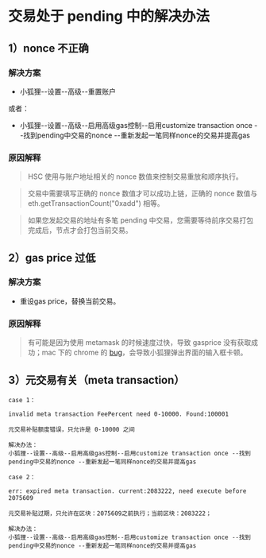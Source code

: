 # 交易处于 pending 中的解决办法

## 1）nonce 不正确

### 解决方案
* 小狐狸--设置--高级--重置账户 

或者：

* 小狐狸--设置--高级--启用高级gas控制--启用customize transaction once --找到pending中交易的nonce --重新发起一笔同样nonce的交易并提高gas

### 原因解释

> HSC 使用与账户地址相关的 nonce 数值来控制交易重放和顺序执行。

> 交易中需要填写正确的 nonce 数值才可以成功上链，正确的 nonce 数值与 eth.getTransactionCount("0xadd") 相等。

> 如果您发起交易的地址有多笔 pending 中交易，您需要等待前序交易打包完成后，节点才会打包当前交易。

## 2）gas price 过低

### 解决方案

* 重设gas price，替换当前交易。

### 原因解释

> 有可能是因为使用 metamask 的时候速度过快，导致 gasprice 没有获取成功；mac 下的 chrome 的 [bug](https://github.com/MetaMask/metamask-extension/issues/10202)，会导致小狐狸弹出界面的输入框卡顿。

## 3）元交易有关（meta transaction）

```
case 1：

invalid meta transaction FeePercent need 0-10000. Found:100001

元交易补贴额度错误，只允许是 0-10000 之间

解决办法：
小狐狸--设置--高级--启用高级gas控制--启用customize transaction once --找到pending中交易的nonce --重新发起一笔同样nonce的交易并提高gas
```

```
case 2：

err: expired meta transaction. current:2083222, need execute before 2075609

元交易补贴过期，只允许在区块：2075609之前执行；当前区块：2083222；

解决办法：
小狐狸--设置--高级--启用高级gas控制--启用customize transaction once --找到pending中交易的nonce --重新发起一笔同样nonce的交易并提高gas
```